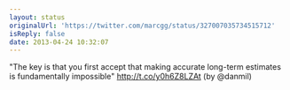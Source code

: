 ```yaml
---
layout: status
originalUrl: 'https://twitter.com/marcgg/status/327007035734515712'
isReply: false
date: 2013-04-24 10:32:07
---
```


"The key is that you first accept that making accurate long-term estimates is fundamentally impossible" http://t.co/y0h6Z8LZAt (by @danmil)
